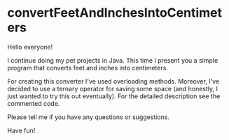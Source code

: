 # convertFeetAndInchesIntoCentimeters

Hello everyone!

I continue doing my pet projects in Java. This time I present you a simple program that converts feet and inches into centimeters. 

For creating this converter I've used overloading methods. Moreover, I've decided to use a ternary operator for saving some space
(and honestly, I just wanted to try this out eventually). For the detailed description see the commented code.


Please tell me if you have any questions or suggestions.

Have fun!
